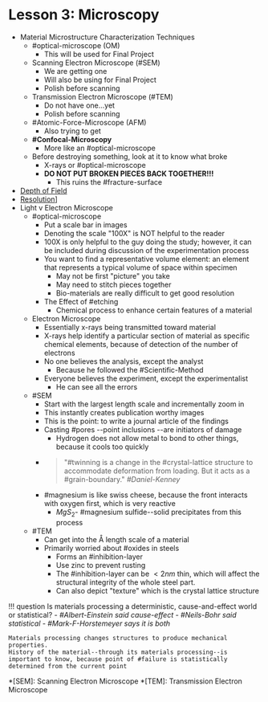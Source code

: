 # Lesson 3: Microscopy

- Material Microstructure Characterization Techniques
  - #optical-microscope (OM)
    - This will be used for Final Project
  - Scanning Electron Microscope (#SEM)
    - We are getting one
    - Will also be using for Final Project
    - Polish before scanning
  - Transmission Electron Microscope (#TEM)
    - Do not have one...yet
    - Polish before scanning
  - #Atomic-Force-Microscope (AFM)
    - Also trying to get
  - **#Confocal-Microscopy**
    - More like an #optical-microscope
  - Before destroying something, look at it to know what broke
    - X-rays or #optical-microscope
    - **DO NOT PUT BROKEN PIECES BACK TOGETHER!!!**
      - This ruins the #fracture-surface
- [Depth of Field](depth-of-field.md)
- [Resolution](resolution.md)]
- Light v Electron Microscope
  - #optical-microscope
    - Put a scale bar in images
    - Denoting the scale "100X" is NOT helpful to the reader
    - 100X is only helpful to the guy doing the study; however, it can be included during discussion of the experimentation process
    - You want to find a representative volume element: an element that represents a typical volume of space within specimen
      - May not be first "picture" you take
      - May need to stitch pieces together
      - Bio-materials are really difficult to get good resolution
    - The Effect of #etching
      - Chemical process to enhance certain features of a material
  - Electron Microscope
    - Essentially x-rays being transmitted toward material
    - X-rays help identify a particular section of material as specific chemical elements, because of detection of the number of electrons
    - No one believes the analysis, except the analyst
      - Because he followed the #Scientific-Method
    - Everyone believes the experiment, except the experimentalist
      - He can see all the errors
  - #SEM
    - Start with the largest length scale and incrementally zoom in
    - This instantly creates publication worthy images
    - This is the point: to write a journal article of the findings
    - Casting #pores --point inclusions --are initiators of damage
      - Hydrogen does not allow metal to bond to other things, because it cools too quickly
    - > "#twinning is a change in the #crystal-lattice structure to accommodate deformation from loading. But it acts as a #grain-boundary." <cite> #Daniel-Kenney
    - #magnesium is like swiss cheese, because the front interacts with oxygen first, which is very reactive
      - $MgS_{2}$- #magnesium sulfide--solid precipitates from this process
  - #TEM
    - Can get into the $\text{\AA}$ length scale of a material
    - Primarily worried about #oxides in steels
      - Forms an #inhibition-layer
      - Use zinc to prevent rusting
      - The #inhibition-layer can be $<2 nm$ thin, which will affect the structural integrity of the whole steel part.
      - Can also depict "texture" which is the crystal lattice structure

!!! question Is materials processing a deterministic, cause-and-effect world or statistical? <cite> 
    - #Albert-Einstein said cause-effect
    - #Neils-Bohr said statistical
    - #Mark-F-Horstemeyer says it is both

    Materials processing changes structures to produce mechanical properties.
    History of the material--through its materials processing--is important to know, because point of #failure is statistically determined from the current point

*[SEM]: Scanning Electron Microscope
*[TEM]: Transmission Electron Microscope
